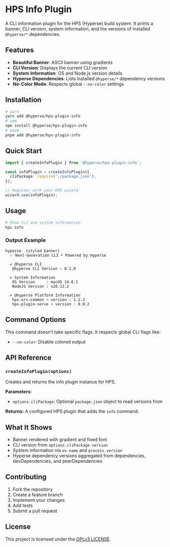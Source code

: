 # HPS Info Plugin

A CLI information plugin for the HPS (Hyperse) build system. It prints a banner, CLI version, system information, and the versions of installed `@hyperse/*` dependencies.

## Features

- **Beautiful Banner**: ASCII banner using gradients
- **CLI Version**: Displays the current CLI version
- **System Information**: OS and Node.js version details
- **Hyperse Dependencies**: Lists installed `@hyperse/*` dependency versions
- **No-Color Mode**: Respects global `--no-color` settings

## Installation

```bash
# yarn
yarn add @hyperse/hps-plugin-info
# npm
npm install @hyperse/hps-plugin-info
# pnpm
pnpm add @hyperse/hps-plugin-info
```

## Quick Start

```typescript
import { createInfoPlugin } from '@hyperse/hps-plugin-info';

const infoPlugin = createInfoPlugin({
  cliPackage: require('./package.json'),
});

// Register with your HPS wizard
wizard.use(infoPlugin);
```

## Usage

```bash
# Show CLI and system information
hps info
```

### Output Example

```
hyperse  (styled banner)
  ✨ Next-Generation CLI • Powered by Hyperse

  ✔ @hyperse CLI
   @hyperse CLI Version : 0.1.0

  ✔ System Information
   OS Version     : macOS 14.6.1
   NodeJS Version : v20.12.2

  ✔ @hyperse Platform Information
   hps-srv-common ➞ version : 1.2.3
   hps-plugin-serve ➞ version : 0.0.2
```

## Command Options

This command doesn’t take specific flags. It respects global CLI flags like:

- `--no-color`: Disable colored output

## API Reference

### `createInfoPlugin(options)`

Creates and returns the info plugin instance for HPS.

**Parameters:**

- `options.cliPackage`: Optional `package.json` object to read versions from

**Returns:** A configured HPS plugin that adds the `info` command.

## What It Shows

- Banner rendered with gradient and fixed font
- CLI version from `options.cliPackage.version`
- System information via `os-name` and `process.version`
- Hyperse dependency versions aggregated from dependencies, devDependencies, and peerDependencies

## Contributing

1. Fork the repository
2. Create a feature branch
3. Implement your changes
4. Add tests
5. Submit a pull request

## License

This project is licensed under the [GPLv3 LICENSE](./LICENSE).
